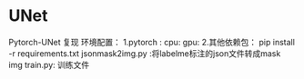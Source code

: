 # UNet
Pytorch-UNet 复现
环境配置：
1.pytorch : 
            cpu:
            gpu:
2.其他依赖包： pip install -r requirements.txt
jsonmask2img.py :将labelme标注的json文件转成mask img
train.py: 训练文件
